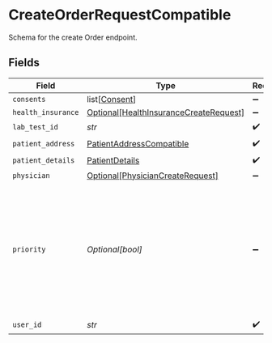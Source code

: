 # CreateOrderRequestCompatible

Schema for the create Order endpoint.


## Fields

| Field                                                                                                                | Type                                                                                                                 | Required                                                                                                             | Description                                                                                                          |
| -------------------------------------------------------------------------------------------------------------------- | -------------------------------------------------------------------------------------------------------------------- | -------------------------------------------------------------------------------------------------------------------- | -------------------------------------------------------------------------------------------------------------------- |
| `consents`                                                                                                           | list[[Consent](../../models/shared/consent.md)]                                                                      | :heavy_minus_sign:                                                                                                   | N/A                                                                                                                  |
| `health_insurance`                                                                                                   | [Optional[HealthInsuranceCreateRequest]](../../models/shared/healthinsurancecreaterequest.md)                        | :heavy_minus_sign:                                                                                                   | N/A                                                                                                                  |
| `lab_test_id`                                                                                                        | *str*                                                                                                                | :heavy_check_mark:                                                                                                   | N/A                                                                                                                  |
| `patient_address`                                                                                                    | [PatientAddressCompatible](../../models/shared/patientaddresscompatible.md)                                          | :heavy_check_mark:                                                                                                   | N/A                                                                                                                  |
| `patient_details`                                                                                                    | [PatientDetails](../../models/shared/patientdetails.md)                                                              | :heavy_check_mark:                                                                                                   | N/A                                                                                                                  |
| `physician`                                                                                                          | [Optional[PhysicianCreateRequest]](../../models/shared/physiciancreaterequest.md)                                    | :heavy_minus_sign:                                                                                                   | N/A                                                                                                                  |
| `priority`                                                                                                           | *Optional[bool]*                                                                                                     | :heavy_minus_sign:                                                                                                   | Defines whether order is priority or not. Only available for Labcorp. For Labcorp, this corresponds to a STAT order. |
| `user_id`                                                                                                            | *str*                                                                                                                | :heavy_check_mark:                                                                                                   | N/A                                                                                                                  |